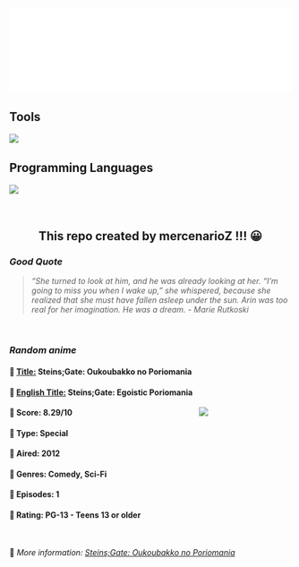 
<img src="svg/nai.svg" />

<p>
  <h2>Tools</h2>
  <a href="https://skillicons.dev">
    <img src="https://skillicons.dev/icons?i=git,bash,vim,ubuntu,tensorflow,pytorch,docker,raspberrypi" />
  </a>

  <br />

  <h2>Programming Languages</h2>

  <a href="https://skillicons.dev">
    <img src="https://skillicons.dev/icons?i=python,c,cpp" />
  </a>
</p>

<br />

<h2 align="center">This repo created by mercenarioZ !!! 😀</h2>
<h3><i>Good Quote</i></h3>

<blockquote>
<i>
“She turned to look at him, and he was already looking at her. “I’m going to miss you when I wake up,” she whispered, because she realized that she must have fallen asleep under the sun. Arin was too real for her imagination. He was a dream. - Marie Rutkoski
</i>
</blockquote>

<br />

<h3><i>Random anime</i></h3>

<h4>
  <strong>🥭 <u>Title:</u></strong> Steins;Gate: Oukoubakko no Poriomania
</h4>

<h4>🌿 <u>English Title:</u> Steins;Gate: Egoistic Poriomania</h4>

<img align="right" width="165" src=https://cdn.myanimelist.net/images/anime/1805/123188.jpg />

<h4>🌱 Score: 8.29/10</h4>

<h4>🌲 Type: Special</h4>

<h4>🌴 Aired: 2012</h4>

<h4>🌵 Genres: Comedy, Sci-Fi</h4>

<h4>🥑 Episodes: 1</h4>

<h4>🍏 Rating: PG-13 - Teens 13 or older</h4>

<br />

🍂 *More information: [Steins;Gate: Oukoubakko no Poriomania](https://myanimelist.net/anime/10863/Steins_Gate__Oukoubakko_no_Poriomania)*
    